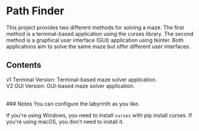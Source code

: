 # Path Finder

This project provides two different methods for solving a maze. The first method is a terminal-based application using the curses library. The second method is a graphical user interface (GUI) application using tkinter. Both applications aim to solve the same maze but offer different user interfaces.
<br>

## Contents

v1 Terminal Version: Terminal-based maze solver application. <br>
V2 GUI Version: GUI-based maze solver application.
<br>

<br>
### Notes
You can configure the labyrinth as you like.
<br>

If you're using Windows, you need to install `curses` with pip install curses. If you're using macOS, you don't need to install it.



